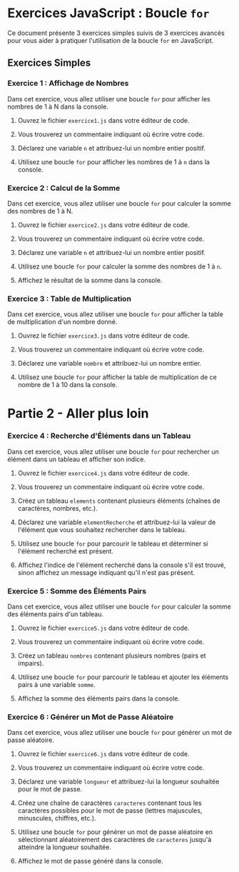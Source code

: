 # Exercices JavaScript : Boucle `for`

Ce document présente 3 exercices simples suivis de 3 exercices avancés pour vous aider à pratiquer l'utilisation de la boucle `for` en JavaScript.

## Exercices Simples

### Exercice 1 : Affichage de Nombres

Dans cet exercice, vous allez utiliser une boucle `for` pour afficher les nombres de 1 à N dans la console.

1. Ouvrez le fichier `exercice1.js` dans votre éditeur de code.

2. Vous trouverez un commentaire indiquant où écrire votre code.

3. Déclarez une variable `n` et attribuez-lui un nombre entier positif.

4. Utilisez une boucle `for` pour afficher les nombres de 1 à `n` dans la console.

### Exercice 2 : Calcul de la Somme

Dans cet exercice, vous allez utiliser une boucle `for` pour calculer la somme des nombres de 1 à N.

1. Ouvrez le fichier `exercice2.js` dans votre éditeur de code.

2. Vous trouverez un commentaire indiquant où écrire votre code.

3. Déclarez une variable `n` et attribuez-lui un nombre entier positif.

4. Utilisez une boucle `for` pour calculer la somme des nombres de 1 à `n`.

5. Affichez le résultat de la somme dans la console.

### Exercice 3 : Table de Multiplication

Dans cet exercice, vous allez utiliser une boucle `for` pour afficher la table de multiplication d'un nombre donné.

1. Ouvrez le fichier `exercice3.js` dans votre éditeur de code.

2. Vous trouverez un commentaire indiquant où écrire votre code.

3. Déclarez une variable `nombre` et attribuez-lui un nombre entier.

4. Utilisez une boucle `for` pour afficher la table de multiplication de ce nombre de 1 à 10 dans la console.



# Partie 2 - Aller plus loin

### Exercice 4 : Recherche d'Éléments dans un Tableau

Dans cet exercice, vous allez utiliser une boucle `for` pour rechercher un élément dans un tableau et afficher son indice.

1. Ouvrez le fichier `exercice4.js` dans votre éditeur de code.

2. Vous trouverez un commentaire indiquant où écrire votre code.

3. Créez un tableau `elements` contenant plusieurs éléments (chaînes de caractères, nombres, etc.).

4. Déclarez une variable `elementRecherche` et attribuez-lui la valeur de l'élément que vous souhaitez rechercher dans le tableau.

5. Utilisez une boucle `for` pour parcourir le tableau et déterminer si l'élément recherché est présent.

6. Affichez l'indice de l'élément recherché dans la console s'il est trouvé, sinon affichez un message indiquant qu'il n'est pas présent.

### Exercice 5 : Somme des Éléments Pairs

Dans cet exercice, vous allez utiliser une boucle `for` pour calculer la somme des éléments pairs d'un tableau.

1. Ouvrez le fichier `exercice5.js` dans votre éditeur de code.

2. Vous trouverez un commentaire indiquant où écrire votre code.

3. Créez un tableau `nombres` contenant plusieurs nombres (pairs et impairs).

4. Utilisez une boucle `for` pour parcourir le tableau et ajouter les éléments pairs à une variable `somme`.

5. Affichez la somme des éléments pairs dans la console.

### Exercice 6 : Générer un Mot de Passe Aléatoire

Dans cet exercice, vous allez utiliser une boucle `for` pour générer un mot de passe aléatoire.

1. Ouvrez le fichier `exercice6.js` dans votre éditeur de code.

2. Vous trouverez un commentaire indiquant où écrire votre code.

3. Déclarez une variable `longueur` et attribuez-lui la longueur souhaitée pour le mot de passe.

4. Créez une chaîne de caractères `caracteres` contenant tous les caractères possibles pour le mot de passe (lettres majuscules, minuscules, chiffres, etc.).

5. Utilisez une boucle `for` pour générer un mot de passe aléatoire en sélectionnant aléatoirement des caractères de `caracteres` jusqu'à atteindre la longueur souhaitée.

6. Affichez le mot de passe généré dans la console.